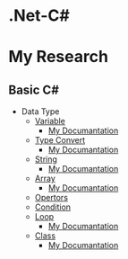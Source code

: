 # .Net-C#

# My Research 

## Basic C#
- Data Type
    - [Variable](https://github.com/DrMadWill/PragmatechCsharpProject/blob/main/MyResearch/1_Foundation/1_2_Varyable/Program.cs)
        - [My Documantation](https://github.com/DrMadWill/PragmatechCsharpProject/blob/main/MyResearch/Documatation/Documatation.md#variable)
    - [Type Convert](https://github.com/DrMadWill/PragmatechCsharpProject/blob/main/MyResearch/1_Foundation/1_3_data_type_convert/data_type_convert/Program.cs)
        - [My Documantation](https://github.com/DrMadWill/PragmatechCsharpProject/blob/main/MyResearch/Documatation/Documatation.md#type-convert)
    - [String](https://github.com/DrMadWill/PragmatechCsharpProject/blob/main/MyResearch/1_Foundation/1_4_String/1_4_String/Program.cs)
        - [My Documantation](https://github.com/DrMadWill/PragmatechCsharpProject/blob/main/MyResearch/Documatation/Documatation.md#string)
    - [Array](https://github.com/DrMadWill/PragmatechCsharpProject/blob/main/MyResearch/1_Foundation/1_5_Array/1_5_Array/Program.cs)
        - [My Documantation](https://github.com/DrMadWill/PragmatechCsharpProject/blob/main/MyResearch/Documatation/Documatation.md#array)
    - [Opertors](https://github.com/DrMadWill/PragmatechCsharpProject/blob/main/MyResearch/1_Foundation/1_6%20Opertors/1_6%20Opertors/Program.cs)
    - [Condition](https://github.com/DrMadWill/PragmatechCsharpProject/blob/main/MyResearch/1_Foundation/1_7%20Codition/1_7%20Codition/Program.cs)
    - [Loop](https://github.com/DrMadWill/PragmatechCsharpProject/blob/main/MyResearch/1_Foundation/1_8_Loop/1_8_Loop/Program.cs)
        - [My Documantation](https://github.com/DrMadWill/PragmatechCsharpProject/blob/main/MyResearch/Documatation/Documatation.md#loop)
    - [Class]()
        - [My Documantation]()
    

